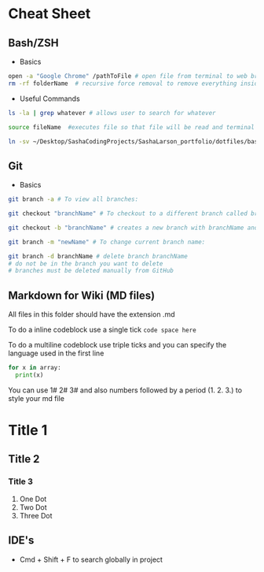 # Cheat Sheet

## Bash/ZSH

- Basics

```sh
open -a "Google Chrome" /pathToFile # open file from terminal to web browser:
rm -rf folderName  # recursive force removal to remove everything inside that folder
```

- Useful Commands

```sh
ls -la | grep whatever # allows user to search for whatever
```

```sh
source fileName  #executes file so that file will be read and terminal will be aware of it
```

```sh
ln -sv ~/Desktop/SashaCodingProjects/SashaLarson_portfolio/dotfiles/bash_profile ~/.bash_profile # create a symlink
```

## Git

- Basics

```sh
git branch -a # To view all branches:

git checkout "branchName" # To checkout to a different branch called branchName

git checkout -b "branchName" # creates a new branch with branchName and checkouts to it

git branch -m "newName" # To change current branch name:

git branch -d branchName # delete branch branchName
# do not be in the branch you want to delete
# branches must be deleted manually from GitHub
```

## Markdown for Wiki (MD files)

All files in this folder should have the extension .md

To do a inline codeblock use a single tick
`code space here`

To do a multiline codeblock use triple ticks and you can specify the language used in the first line

```python
for x in array:
  print(x)
```

You can use 1# 2# 3# and also numbers followed by a period (1. 2. 3.) to style your md file

# Title 1

## Title 2

### Title 3

1. One Dot
2. Two Dot
3. Three Dot

## IDE's

- Cmd + Shift + F to search globally in project
